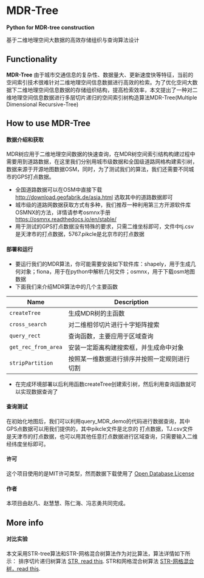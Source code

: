 # MDR-Tree

**Python for MDR-tree construction**

基于二维地理空间大数据的高效存储组织与查询算法设计

## Functionality

**MDR-Tree** 由于城市交通信息的复杂性、数据量大、更新速度快等特征，当前的空间索引技术很难针对二维地理空间信息数据进行高效的检索。为了优化空间大数据下二维地理空间信息数据的存储组织结构，提高检索效率，本文提出了一种对二维地理空间信息数据进行多层切片递归的空间索引树构造算法MDR-Tree(Multiple Dimensional Recursive-Tree)

## How to use MDR-Tree
#### 数据介绍和获取
MDR树应用于二维地理空间数据的快速查询，在MDR树空间索引结构构建过程中需要用到道路数据，在这里我们分别用城市级数据和全国级道路网格构建索引树，数据来源于开源地图数据OSM，同时，为了测试我们的算法，我们还需要不同城市的GPS打点数据。
 * 全国道路数据可以在OSM中直接下载 http://download.geofabrik.de/asia.html 选取其中的道路数据即可
 * 城市级的道路网数据获取方式有多种，我们推荐一种利用第三方开源软件库OSMNX的方法，详情请参考osmnx手册 https://osmnx.readthedocs.io/en/stable/
 * 用于测试的GPS打点数据没有特殊的要求，只需二维坐标即可，文件中tj.csv是天津市的打点数据，5767.pikcle是北京市的打点数据
#### 部署和运行
* 要运行我们的MDR算法，你可能需要安装如下软件库：shapely，用于生成几何对象；fiona，用于在python中解析几何文件；osmnx，用于下载osm地图数据
* 下面我们来介绍MDR算法中的几个主要函数

Name | Description
-----|------
`createTree` | 生成MDR树的主函数
`cross_search` | 对二维相邻切片进行十字矩阵搜索
`query_rect` | 查询函数，主要应用于区域查询
`get_rec_from_area` | 安装一定距离构建搜索框，并生成命中对象
`stripPartition` | 按照某一维数据进行排序并按照一定规则进行切割

 * 在完成环境部署以后利用函数createTree创建索引树，然后利用查询函数就可以实现数据查询了
#### 查询测试
在初始化地图后，我们可以利用query_MDR_demo的代码进行数据查询，其中GPS点数据可以用我们提供的，其中pikcle文件是北京的
打点数据，TJ.csv文件是天津市的打点数据，也可以用其他任意打点数据进行区域查询，只需要输入二维经纬度坐标即可。
#### 许可
这个项目使用的是MIT许可类型，然而数据下载使用了 [Open Database License](http://wiki.openstreetmap.org/wiki/Open_Database_License) 
#### 作者
本项目由赵凡、赵慧慧、陈仁海、冯志勇共同完成。
## More info
#### 对比实验
本文采用STR-tree算法和STR-网格混合树算法作为对比算法，算法详情如下所示：
排序切片递归树算法 [STR, read this](https://ieeexplore.ieee.org/stamp/stamp.jsp?tp=&arnumber=582015&tag=1/).
STR和网格混合树算法 [STR-网格混合树，read this](https://ieeexplore.ieee.org/document/5980718/).

